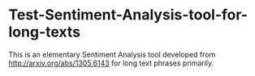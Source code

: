 # Test-Sentiment-Analysis-tool-for-long-texts
This is an elementary Sentiment Analysis tool developed from http://arxiv.org/abs/1305.6143 for long text phrases  primarily.
